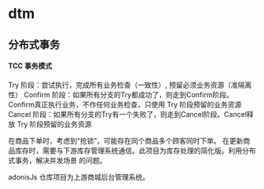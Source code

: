 # dtm
## 分布式事务
#### TCC 事务模式
Try 阶段：尝试执行，完成所有业务检查（一致性）, 预留必须业务资源（准隔离性）
Confirm 阶段：如果所有分支的Try都成功了，则走到Confirm阶段。Confirm真正执行业务，不作任何业务检查，只使用 Try 阶段预留的业务资源
Cancel 阶段：如果所有分支的Try有一个失败了，则走到Cancel阶段。Cancel释放 Try 阶段预留的业务资源

在商品下单时，考虑到“抢锁”，可能存在同个商品多个顾客同时下单。 在更新商品库存时，需要与下游库存管理系统通信。此项目为库存处理的简化版。利用分布式事务，解决并发场景
的问题。

adonisJs 仓库项目为上游商城后台管理系统。
